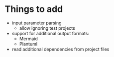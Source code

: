 # Things to add

- input parameter parsing
    - allow ignoring test projects
- support for additional output formats:
    - Mermaid
    - Plantuml
- read additional dependencies from project files
